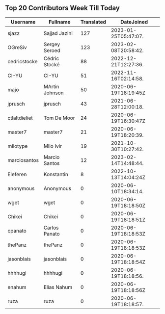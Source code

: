 ## Top 20 Contributors Week Till Today ##
|Username|Fullname|Translated|DateJoined|
|--------|--------|----------|----------|
|sjazz|Sajjad Jazini|127|2023-01-25T05:47:07.|
|OGreSiv|Sergey Seroed|123|2023-02-08T20:58:42.|
|cedricstocke|Cédric Stocké|88|2022-12-21T12:27:36.|
|CI-YU|CI-YU|51|2022-11-16T02:14:58.|
|majo|MArtin Johnson|50|2020-06-19T18:19:45Z|
|jprusch|jprusch|43|2021-06-28T12:00:18.|
|ctlaltdieliet|Tom De Moor|24|2020-06-19T16:30:47Z|
|master7|master7|21|2020-06-19T18:20:39.|
|milotype|Milo Ivir|19|2021-10-30T10:27:42.|
|marciosantos|Marcio Santos|12|2023-02-14T14:48:44.|
|Eleferen|Konstantin|8|2022-10-13T14:04:24Z|
|anonymous|Anonymous|0|2020-06-10T18:34:14.|
|wget|wget|0|2020-06-19T18:18:50Z|
|Chikei|Chikei|0|2020-06-19T18:18:51Z|
|cpanato|Carlos Panato|0|2020-06-19T18:18:53Z|
|thePanz|thePanz|0|2020-06-19T18:18:53Z|
|jasonblais|jasonblais|0|2020-06-19T18:18:54Z|
|hhhhugi|hhhhugi|0|2020-06-19T18:18:56.|
|enahum|Elias  Nahum|0|2020-06-19T18:18:56Z|
|ruza|ruza|0|2020-06-19T18:18:57.|
